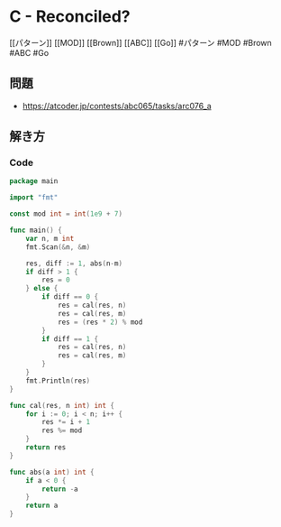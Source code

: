 # C - Reconciled?
[[パターン]] [[MOD]] [[Brown]] [[ABC]] [[Go]]
#パターン #MOD #Brown #ABC #Go 

## 問題
- https://atcoder.jp/contests/abc065/tasks/arc076_a

## 解き方
### Code
```go
package main

import "fmt"

const mod int = int(1e9 + 7)

func main() {
	var n, m int
	fmt.Scan(&n, &m)

	res, diff := 1, abs(n-m)
	if diff > 1 {
		res = 0
	} else {
		if diff == 0 {
			res = cal(res, n)
			res = cal(res, m)
			res = (res * 2) % mod
		}
		if diff == 1 {
			res = cal(res, n)
			res = cal(res, m)
		}
	}
	fmt.Println(res)
}

func cal(res, n int) int {
	for i := 0; i < n; i++ {
		res *= i + 1
		res %= mod
	}
	return res
}

func abs(a int) int {
	if a < 0 {
		return -a
	}
	return a
}
```